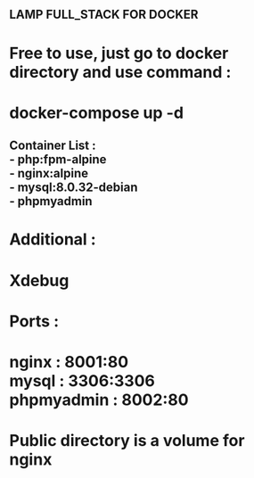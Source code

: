 ## LAMP FULL_STACK FOR DOCKER

# Free to use, just go to docker directory and use command : 
# docker-compose up -d 

## Container List : <br> - php:fpm-alpine <br> - nginx:alpine <br> - mysql:8.0.32-debian <br> - phpmyadmin

# Additional :
# Xdebug

# Ports :
# nginx : 8001:80 <br> mysql : 3306:3306 <br> phpmyadmin : 8002:80

#
# Public directory is a volume for nginx 